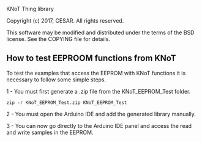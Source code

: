 KNoT Thing library

Copyright (c) 2017, CESAR.
All rights reserved.

This software may be modified and distributed under the terms
of the BSD license. See the COPYING file for details.

## How to test EEPROOM functions from KNoT ##

To test the examples that access the EEPROM with KNoT functions it is necessary
to follow some simple steps.

1 - You must first generate a .zip file from the KNoT_EEPROM_Test folder.
```
zip -r KNoT_EEPROM_Test.zip KNoT_EEPROM_Test
```

2 - You must open the Arduino IDE and add the generated library manually.

3 - You can now go directly to the Arduino IDE panel and access the read and
write samples in the EEPROM.
